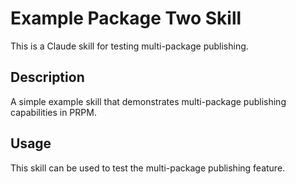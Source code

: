 # Example Package Two Skill

This is a Claude skill for testing multi-package publishing.

## Description

A simple example skill that demonstrates multi-package publishing capabilities in PRPM.

## Usage

This skill can be used to test the multi-package publishing feature.
